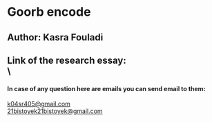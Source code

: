 # Goorb encode
## Author: Kasra Fouladi
Link of the research essay:\
\
---
#### In case of any question here are emails you can send email to them:
k04sr405@gmail.com\
21bistoyek21bistoyek@gmail.com
